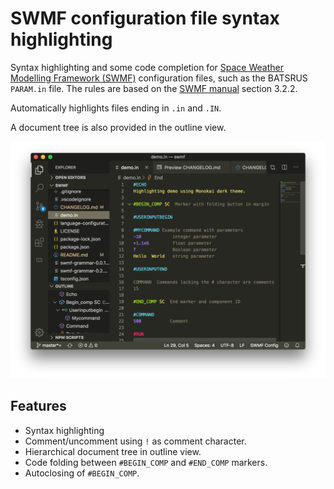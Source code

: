 # SWMF configuration file syntax highlighting

Syntax highlighting and some code completion for [Space Weather Modelling Framework (SWMF)](http://csem.engin.umich.edu/tools/swmf/) configuration files, such as the BATSRUS `PARAM.in` file. The rules are based on the [SWMF manual](http://csem.engin.umich.edu/tools/swmf/documentation/SWMF.pdf) section 3.2.2.

Automatically highlights files ending in `.in` and `.IN`.

A document tree is also provided in the outline view.

![highlight and folding demo](images/demo.png)

## Features

 * Syntax highlighting 
 * Comment/uncomment using `!` as comment character.
 * Hierarchical document tree in outline view.
 * Code folding between `#BEGIN_COMP` and `#END_COMP` markers.
 * Autoclosing of `#BEGIN_COMP`.
